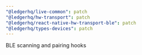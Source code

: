 ```yaml
---
"@ledgerhq/live-common": patch
"@ledgerhq/hw-transport": patch
"@ledgerhq/react-native-hw-transport-ble": patch
"@ledgerhq/types-devices": patch
---
```


BLE scanning and pairing hooks
